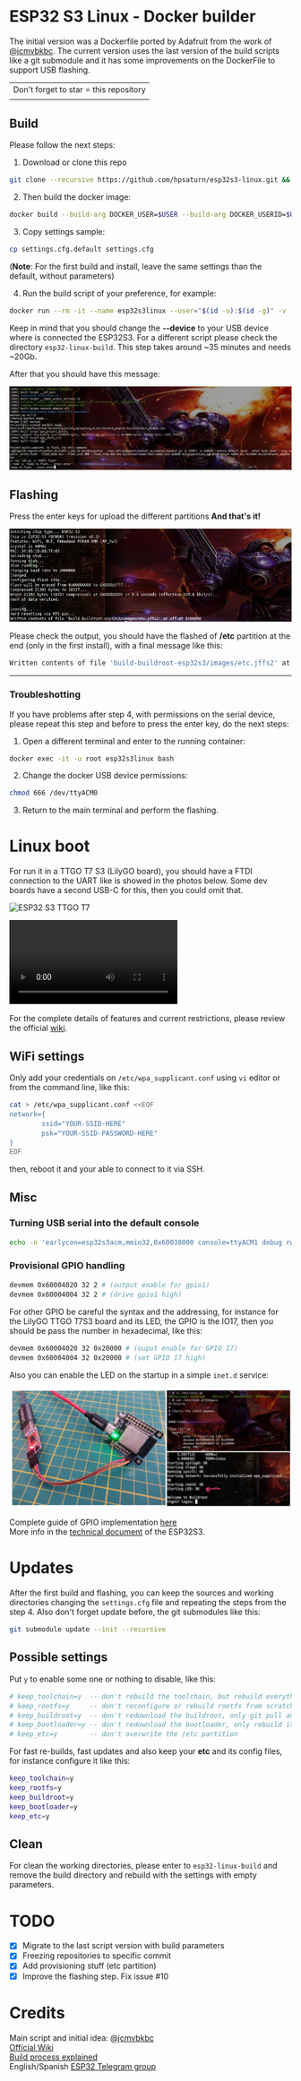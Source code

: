 
# ESP32 S3 Linux - Docker builder

The initial version was a Dockerfile ported by Adafruit from the work of [@jcmvbkbc](http://wiki.osll.ru/doku.php/etc:users:jcmvbkbc:linux-xtensa:esp32s3). The current version uses the last version of the build scripts like a git submodule and it has some improvements on the DockerFile to support USB flashing.

<table>
	<tr>
		<td>
			Don't forget to star ⭐ this repository
		</td>
	</tr>
</table>

## Build

Please follow the next steps:

1. Download or clone this repo

```bash
git clone --recursive https://github.com/hpsaturn/esp32s3-linux.git && cd esp32s3-linux
```

2. Then build the docker image:

```bash
docker build --build-arg DOCKER_USER=$USER --build-arg DOCKER_USERID=$UID -t esp32linuxbase .
```

3. Copy settings sample:

```bash
cp settings.cfg.default settings.cfg
```

(**Note**: For the first build and install, leave the same settings than the default, without parameters)

4. Run the build script of your preference, for example:

```bash
docker run --rm -it --name esp32s3linux --user="$(id -u):$(id -g)" -v ./esp32-linux-build:/app --env-file settings.cfg --device=/dev/ttyACM0 esp32linuxbase ./rebuild-esp32s3-linux-wifi.sh
```

Keep in mind that you should change the **--device** to your USB device where is connected the ESP32S3. For a different script please check the directory `esp32-linux-build`. This step takes around ~35 minutes and needs ~20Gb.

After that you should have this message:

![ESP32S3 Linux finish build](screenshots/docker_build_before_flash.jpg)

## Flashing

Press the enter keys for upload the different partitions **And that's it!**

![ESP32S3 Linux final flashing](screenshots/docker_flashing.jpg)

Please check the output, you should have the flashed of **/etc** partition at the end (only in the first install), with a final message like this:

```bash
Written contents of file 'build-buildroot-esp32s3/images/etc.jffs2' at offset 0xb0000
```

---

### Troubleshotting

If you have problems after step 4, with permissions on the serial device, please repeat this step and before to press the enter key, do the next steps:

1. Open a different terminal and enter to the running container:

```bash
docker exec -it -u root esp32s3linux bash
```

2. Change the docker USB device permissions:

```bash
chmod 666 /dev/ttyACM0 
```

3. Return to the main terminal and perform the flashing. 

# Linux boot

For run it in a TTGO T7 S3 (LilyGO board), you should have a FTDI connection to the UART like is showed in the photos below. Some dev boards have a second USB-C for this, then you could omit that.

![ESP32 S3 TTGO T7](https://user-images.githubusercontent.com/423856/249864617-08cf71ac-8773-4c3b-b5a3-d8912b5b9c05.jpg)  

<video src="https://user-images.githubusercontent.com/423856/249861308-74ca4fc8-d0ab-4cc3-9166-cf66c65c70d8.mp4" controls="controls" style="max-width: 730px;">
</video>

For the complete details of features and current restrictions, please review the official [wiki](http://wiki.osll.ru/doku.php/etc:users:jcmvbkbc:linux-xtensa:esp32s3).

## WiFi settings

Only add your credentials on `/etc/wpa_supplicant.conf` using `vi` editor or from the command line, like this:

```bash
cat > /etc/wpa_supplicant.conf <<EOF
network={
        ssid="YOUR-SSID-HERE"
        psk="YOUR-SSID-PASSWORD-HERE"
}
EOF
```

then, reboot it and your able to connect to it via SSH.

## Misc

### Turning USB serial into the default console

```bash
echo -n 'earlycon=esp32s3acm,mmio32,0x60038000 console=ttyACM1 debug rw root=mtd:rootfs no_hash_pointers' > /etc/cmdline
```

### Provisional GPIO handling

```bash
devmem 0x60004020 32 2 # (output enable for gpio1)
devmem 0x60004004 32 2 # (drive gpio1 high)
```

For other GPIO be careful the syntax and the addressing, for instance for the LilyGO TTGO T7S3 board and its LED, the GPIO is the IO17, then you should be pass the number in hexadecimal, like this:

```bash
devmem 0x60004020 32 0x20000 # (ouput enable for GPIO 17)
devmem 0x60004004 32 0x20000 # (set GPIO 17 high)
```

Also you can enable the LED on the startup in a simple `inet.d` service:

![GPIO working via devmem](screenshots/gpio_via_devmem.jpg)

Complete guide of GPIO implementation [here](http://wiki.osll.ru/doku.php/etc:users:jcmvbkbc:linux-xtensa:esp32s3:gpio)  
More info in the [technical document](https://www.espressif.com/sites/default/files/documentation/esp32-s3_technical_reference_manual_en.pdf) of the ESP32S3.

# Updates

After the first build and flashing, you can keep the sources and working directories changing the `settings.cfg` file and repeating the steps from the step 4. Also don't forget update before, the git submodules like this:

```bash
git submodule update --init --recursive
```

## Possible settings

Put `y` to enable some one or nothing to disable, like this:

```bash
# keep_toolchain=y	-- don't rebuild the toolchain, but rebuild everything else
# keep_rootfs=y		-- don't reconfigure or rebuild rootfs from scratch. Would still apply overlay changes
# keep_buildroot=y	-- don't redownload the buildroot, only git pull any updates into it
# keep_bootloader=y	-- don't redownload the bootloader, only rebuild it
# keep_etc=y		-- don't overwrite the /etc partition
```

For fast re-builds, fast updates and also keep your **etc** and its config files, for instance configure it like this:

```bash
keep_toolchain=y
keep_rootfs=y
keep_buildroot=y
keep_bootloader=y
keep_etc=y
```

## Clean

For clean the working directories, please enter to `esp32-linux-build` and remove the build directory and rebuild with the settings with empty parameters.

# TODO

- [x] Migrate to the last script version with build parameters
- [x] Freezing repositories to specific commit
- [x] Add provisioning stuff (etc partition)
- [x] Improve the flashing step. Fix issue #10

# Credits

Main script and initial idea: [@jcmvbkbc](https://gist.github.com/jcmvbkbc/316e6da728021c8ff670a24e674a35e6)  
[Official Wiki](http://wiki.osll.ru/doku.php/etc:users:jcmvbkbc:linux-xtensa:esp32s3)  
[Build process explained](https://gojimmypi.github.io/ESP32-S3-Linux/)  
English/Spanish [ESP32 Telegram group](https://t.me/esp_es)  
